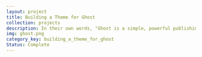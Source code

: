 ```yaml
---
layout: project
title: Building a Theme for Ghost
collection: projects
description: In their own words, "Ghost is a simple, powerful publishing platform that allows you to share your stories with the world". I'm a big fan, but don't like the out-of-the-box themes. Think I'll create my own.
img: ghost.png
category_key: building_a_theme_for_ghost
Status: Complete
---
```

